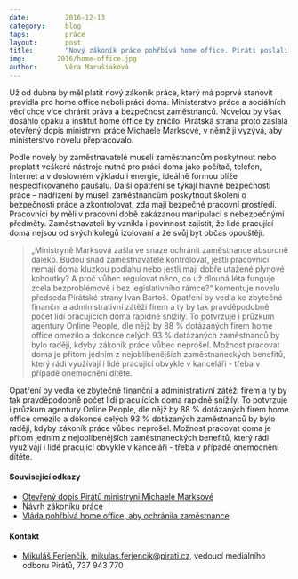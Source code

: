 ```yaml
---
date:         2016-12-13
category:     blog
tags:         práce
layout:       post
title:        "Nový zákoník práce pohřbívá home office. Piráti poslali otevřený dopis ministryni" 
img:        2016/home-office.jpg
author:       Věra Marušiaková
---
```


Už od dubna by měl platit nový zákoník práce, který má poprvé stanovit pravidla pro home office neboli práci doma. Ministerstvo práce a sociálních věcí chce více chránit práva a bezpečnost zaměstnanců. Novelou by však dosáhlo opaku a institut home office by zničilo. Pirátská strana proto zaslala otevřený dopis ministryni práce Michaele Marksové, v němž ji vyzývá, aby ministerstvo novelu přepracovalo.

Podle novely by zaměstnavatelé museli zaměstnancům poskytnout nebo proplatit veškeré nástroje nutné pro práci doma jako počítač, telefon, Internet a v doslovném výkladu i energie, ideálně formou blíže nespecifikovaného paušálu. Další opatření se týkají hlavně bezpečnosti práce – nadřízení by museli zaměstnancům poskytnout školení o bezpečnosti práce a zkontrolovat, zda mají bezpečné pracovní prostředí. Pracovníci by měli v pracovní době zakázanou manipulaci s nebezpečnými předměty. Zaměstnavateli by vznikla i povinnost zajistit, že lidé pracující doma nejsou od svých kolegů izolovaní a že svůj byt občas opouštějí.

> „Ministryně Marksová zašla ve snaze ochránit zaměstnance absurdně daleko. Budou snad zaměstnavatelé kontrolovat, jestli pracovníci nemají doma kluzkou podlahu nebo jestli mají dobře utažené plynové kohoutky? A proč vůbec regulovat něco, co už dlouhá léta funguje zcela bezproblémově i bez legislativního rámce?“ komentuje novelu předseda Pirátské strany Ivan Bartoš.
Opatření by vedla ke zbytečné finanční a administrativní zátěži firem a ty by tak pravděpodobně počet lidí pracujících doma rapidně snížily. To potvrzuje i průzkum agentury Online People, dle nějž by 88 % dotázaných firem home office omezilo a dokonce celých 93 % dotázaných zaměstnanců by bylo raději, kdyby zákoník práce vůbec neprošel. Možnost pracovat doma je přitom jedním z nejoblíbenějších zaměstnaneckých benefitů, který rádi využívají i lidé pracující obvykle v kanceláři - třeba v případě onemocnění dítěte.

Opatření by vedla ke zbytečné finanční a administrativní zátěži firem a ty by tak pravděpodobně počet lidí pracujících doma rapidně snížily. To potvrzuje i průzkum agentury Online People, dle nějž by 88 % dotázaných firem home office omezilo a dokonce celých 93 % dotázaných zaměstnanců by bylo raději, kdyby zákoník práce vůbec neprošel. Možnost pracovat doma je přitom jedním z nejoblíbenějších zaměstnaneckých benefitů, který rádi využívají i lidé pracující obvykle v kanceláři - třeba v případě onemocnění dítěte.

#### Související odkazy

* [Otevřený dopis Pirátů ministryni Michaele Marksové](https://www.pirati.cz/_media/tiskove-zpravy/otevrenydopispiratu_proti_regulaci_home_office.pdf)
* [Návrh zákoníku práce](https://apps.odok.cz/veklep-detail?pid=RACKA7LFPYY1)
* [Vláda pohřbívá home office, aby ochránila zaměstnance]()

#### Kontakt

* [Mikuláš Ferjenčík](https://www.pirati.cz/lide/mikulas_ferjencik), [mikulas.ferjencik@pirati.cz](mikulas.ferjencik@pirati.cz), vedoucí mediálního odboru Pirátů, 737 943 770
